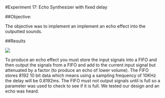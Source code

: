 #Experiment 17: Echo	Synthesizer	with	fixed	delay

##Objective:

The objective was to implement an implement an echo effect into the outputted sounds.

##Results

![](https://github.com/MohamedEihab/EE2-ELABS-VERI/blob/master/screenshots/17.PNG?raw=true)

To produce an echo effect you must store the input signals into a FIFO and then output the signals from a FIFO and add to the current input signal but attenuated by a factor (to produce an echo of lower volume). The FIFO stores 8192 10 bit data which means using a sampling frequency of 10KHz the delay will be 0.8192ms. The FIFO must not output signals until is full so a parameter was used to check to see if it is full. We tested our design and an echo was heard.
